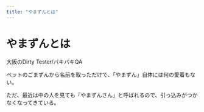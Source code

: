 ```yaml
---
title: "やまずんとは"
---
```


# やまずんとは

大阪のDirty Tester/バキバキQA

ペットのごまずんから名前を取っただけで、「やまずん」自体には何の愛着もない。

ただ、最近は中の人を見ても「やまずんさん」と呼ばれるので、引っ込みがつかなくなってきている。